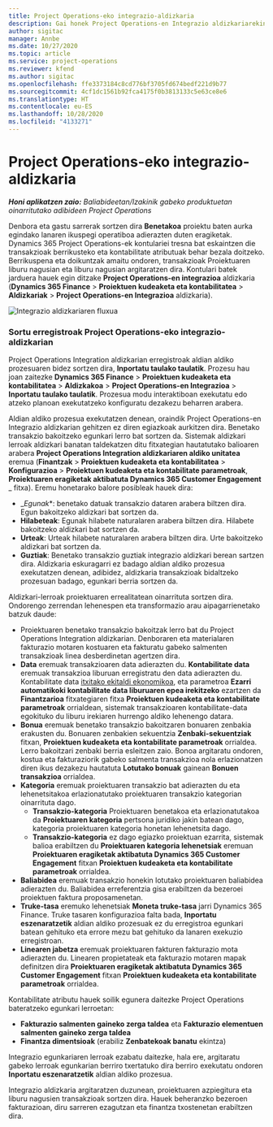 ```yaml
---
title: Project Operations-eko integrazio-aldizkaria
description: Gai honek Project Operations-en Integrazio aldizkariarekin lan egiteari buruzko informazioa eskaintzen du.
author: sigitac
manager: Annbe
ms.date: 10/27/2020
ms.topic: article
ms.service: project-operations
ms.reviewer: kfend
ms.author: sigitac
ms.openlocfilehash: ffe3373184c8cd776bf3705fd674bedf221d9b77
ms.sourcegitcommit: 4cf1dc1561b92fca4175f0b3813133c5e63ce8e6
ms.translationtype: HT
ms.contentlocale: eu-ES
ms.lasthandoff: 10/28/2020
ms.locfileid: "4133271"
---
```

# <a name="integration-journal-in-project-operations"></a>Project Operations-eko integrazio-aldizkaria

_**Honi aplikatzen zaio:** Baliabideetan/Izakinik gabeko produktuetan oinarritutako adibideen Project Operations_

Denbora eta gastu sarrerak sortzen dira **Benetakoa** proiektu baten aurka egindako lanaren ikuspegi operatiboa adierazten duten eragiketak. Dynamics 365 Project Operations-ek kontulariei tresna bat eskaintzen die transakzioak berrikusteko eta kontabilitate atributuak behar bezala doitzeko. Berrikuspena eta doikuntzak amaitu ondoren, transakzioak Proiektuaren liburu nagusian eta liburu nagusian argitaratzen dira. Kontulari batek jarduera hauek egin ditzake **Project Operations-en integrazioa** aldizkaria (**Dynamics 365 Finance** > **Proiektuen kudeaketa eta kontabilitatea** > **Aldizkariak** > **Project Operations-en Integrazioa** aldizkaria).

![Integrazio aldizkariaren fluxua](./media/IntegrationJournal.png)

### <a name="create-records-in-the-project-operations-integration-journal"></a>Sortu erregistroak Project Operations-eko integrazio-aldizkarian

Project Operations Integration aldizkarian erregistroak aldian aldiko prozesuaren bidez sortzen dira, **Inportatu taulako taulatik**. Prozesu hau joan zaitezke **Dynamics 365 Finance** > **Proiektuen kudeaketa eta kontabilitatea** > **Aldizkakoa** > **Project Operations-en Integrazioa** > **Inportatu taulako taulatik**. Prozesua modu interaktiboan exekutatu edo atzeko planoan exekutatzeko konfiguratu dezakezu beharren arabera.

Aldian aldiko prozesua exekutatzen denean, oraindik Project Operations-en Integrazio aldizkarian gehitzen ez diren egiazkoak aurkitzen dira. Benetako transakzio bakoitzeko egunkari lerro bat sortzen da.
Sistemak aldizkari lerroak aldizkari banatan taldekatzen ditu fitxategian hautatutako balioaren arabera **Project Operations Integration aldizkariaren aldiko unitatea** eremua (**Finantzak** > **Proiektuen kudeaketa eta kontabilitatea** > **Konfigurazioa** > **Proiektuen kudeaketa eta kontabilitate parametroak**, **Proiektuaren eragiketak aktibatuta Dynamics 365 Customer Engagement** _ fitxa). Eremu honetarako balore posibleak hauek dira:

  - _*Egunak**: benetako datuak transakzio dataren arabera biltzen dira. Egun bakoitzeko aldizkari bat sortzen da.
  - **Hilabeteak**: Egunak hilabete naturalaren arabera biltzen dira. Hilabete bakoitzeko aldizkari bat sortzen da.
  - **Urteak**: Urteak hilabete naturalaren arabera biltzen dira. Urte bakoitzeko aldizkari bat sortzen da.
  - **Guztiak**: Benetako transakzio guztiak integrazio aldizkari berean sartzen dira. Aldizkaria eskuragarri ez badago aldian aldiko prozesua exekutatzen denean, adibidez, aldizkaria transakzioak bidaltzeko prozesuan badago, egunkari berria sortzen da.

Aldizkari-lerroak proiektuaren errealitatean oinarrituta sortzen dira. Ondorengo zerrendan lehenespen eta transformazio arau aipagarrienetako batzuk daude:

  - Proiektuaren benetako transakzio bakoitzak lerro bat du Project Operations Integration aldizkarian. Denboraren eta materialaren fakturazio motaren kostuaren eta fakturatu gabeko salmenten transakzioak linea desberdinetan agertzen dira.
  - **Data** eremuak transakzioaren data adierazten du. **Kontabilitate data** eremuak transakzioa liburuan erregistratu den data adierazten du. Kontabilitate data [itxitako ekitaldi ekonomikoa](https://docs.microsoft.com/dynamics365/finance/general-ledger/close-general-ledger-at-period-end), eta parametroa **Ezarri automatikoki kontabilitate data liburuaren epea irekitzeko** ezartzen da **Finantzarioa** fitxategiaren fitxa **Proiektuen kudeaketa eta kontabilitate parametroak** orrialdean, sistemak transakzioaren kontabilitate-data egokituko du liburu irekiaren hurrengo aldiko lehenengo datara.
  - **Bonua** eremuak benetako transakzio bakoitzaren bonuaren zenbakia erakusten du. Bonuaren zenbakien sekuentzia **Zenbaki-sekuentziak** fitxan, **Proiektuen kudeaketa eta kontabilitate parametroak** orrialdea. Lerro bakoitzari zenbaki berria esleitzen zaio. Bonoa argitaratu ondoren, kostua eta fakturaziorik gabeko salmenta transakzioa nola erlazionatzen diren ikus dezakezu hautatuta **Lotutako bonuak** gainean **Bonuen transakzioa** orrialdea.
  - **Kategoria** eremuak proiektuaren transakzio bat adierazten du eta lehenetsitakoa erlazionatutako proiektuaren transakzio kategorian oinarrituta dago.
    - **Transakzio-kategoria** Proiektuaren benetakoa eta erlazionatutakoa da **Proiektuaren kategoria** pertsona juridiko jakin batean dago, kategoria proiektuaren kategoria honetan lehenetsita dago.
    - **Transakzio-kategoria** ez dago egiazko proiektuan ezarrita, sistemak balioa erabiltzen du **Proiektuaren kategoria lehenetsiak** eremuan **Proiektuaren eragiketak aktibatuta Dynamics 365 Customer Engagement** fitxan **Proiektuen kudeaketa eta kontabilitate parametroak** orrialdea.
  - **Baliabidea** eremuak transakzio honekin lotutako proiektuaren baliabidea adierazten du. Baliabidea erreferentzia gisa erabiltzen da bezeroei proiektuen faktura proposamenetan.
  - **Truke-tasa** eremuko lehenetsiak **Moneta truke-tasa** jarri Dynamics 365 Finance. Truke tasaren konfigurazioa falta bada, **Inportatu eszenaratzetik** aldian aldiko prozesuak ez du erregistroa egunkari batean gehituko eta errore mezu bat gehituko da lanaren exekuzio erregistroan.
  - **Linearen jabetza** eremuak proiektuaren fakturen fakturazio mota adierazten du. Linearen propietateak eta fakturazio motaren mapak definitzen dira **Proiektuaren eragiketak aktibatuta Dynamics 365 Customer Engagement** fitxan **Proiektuen kudeaketa eta kontabilitate parametroak** orrialdea.

Kontabilitate atributu hauek soilik egunera daitezke Project Operations bateratzeko egunkari lerroetan:

- **Fakturazio salmenten gaineko zerga taldea** eta **Fakturazio elementuen salmenten gaineko zerga taldea**
- **Finantza dimentsioak** (erabiliz **Zenbatekoak banatu** ekintza)

Integrazio egunkariaren lerroak ezabatu daitezke, hala ere, argitaratu gabeko lerroak egunkarian berriro txertatuko dira berriro exekutatu ondoren **Inportatu eszenaratzetik** aldian aldiko prozesua.

Integrazio aldizkaria argitaratzen duzunean, proiektuaren azpiegitura eta liburu nagusien transakzioak sortzen dira. Hauek beheranzko bezeroen fakturazioan, diru sarreren ezagutzan eta finantza txostenetan erabiltzen dira.
